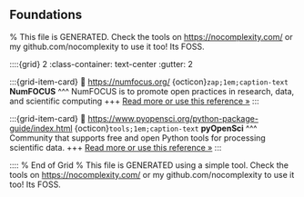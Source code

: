 ## Foundations  

% This file is GENERATED. Check the tools on https://nocomplexity.com/ or my github.com/nocomplexity to use it too! Its FOSS. 

::::{grid} 2
:class-container: text-center
:gutter: 2

:::{grid-item-card}
:link: https://numfocus.org/ 
{octicon}`zap;1em;caption-text` **NumFOCUS**
^^^
NumFOCUS is to promote open practices in research, data, and scientific computing 
+++
[Read more or use this reference »](https://numfocus.org/)
:::


:::{grid-item-card}
:link: https://www.pyopensci.org/python-package-guide/index.html 
{octicon}`tools;1em;caption-text` **pyOpenSci**
^^^
Community that supports free and open Python tools for processing scientific data. 
+++
[Read more or use this reference »](https://www.pyopensci.org/python-package-guide/index.html)
:::


:::: 
 % End of Grid 
% This file is GENERATED using a simple tool. Check the tools on https://nocomplexity.com/ or my github.com/nocomplexity to use it too! Its FOSS. 

